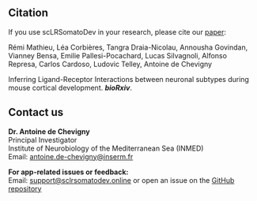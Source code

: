 ## Citation

If you use scLRSomatoDev in your research, please cite our [paper](https://www.biorxiv.org/content/10.1101/2024.09.02.610245v3):

Rémi Mathieu, Léa Corbières, Tangra Draia-Nicolau, Annousha Govindan, Vianney Bensa, Emilie Pallesi-Pocachard, Lucas Silvagnoli, Alfonso Represa, Carlos Cardoso, Ludovic Telley, Antoine de Chevigny

Inferring Ligand-Receptor Interactions between neuronal subtypes during mouse cortical development. ***bioRxiv***.


## Contact us

**Dr. Antoine de Chevigny**  
Principal Investigator  
Institute of Neurobiology of the Mediterranean Sea (INMED)  
Email: [antoine.de-chevigny@inserm.fr](mailto:antoine.de-chevigny@inserm.fr)

**For app-related issues or feedback:**  
Email: [support@sclrsomatodev.online](mailto:support@sclrsomatodev.online) or open an issue on the [GitHub repository](https://github.com/Cortical-interactome/scLRSomatoDev/issues)
